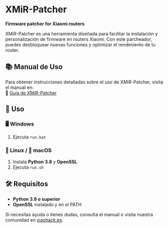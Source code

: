 # XMiR-Patcher  
**Firmware patcher for Xiaomi routers**  

XMiR-Patcher es una herramienta diseñada para facilitar la instalación y personalización de firmware en routers Xiaomi. Con este parcheador, puedes desbloquear nuevas funciones y optimizar el rendimiento de tu router.  

## 📚 Manual de Uso  
Para obtener instrucciones detalladas sobre el uso de XMiR-Patcher, visita el manual en:  
🔗 [Guía de XMiR-Patcher](https://xiaohack.es/routers/Manuales/Xmir-parcher-Xiaohack-ES.html)  

## 🚀 Uso  

### 🖥️ Windows  
1. Ejecuta `run.bat`  

### 🐧 Linux / 🍏 macOS  
1. Instala **Python 3.8** y **OpenSSL**  
2. Ejecuta `run.sh`  

## 🛠 Requisitos  
- **Python 3.8 o superior**  
- **OpenSSL** instalado y en el PATH  

Si necesitas ayuda o tienes dudas, consulta el manual o visita nuestra comunidad en [xiaohack.es](https://xiaohack.es).  

